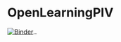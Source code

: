# OpenLearningPIV

[![Binder](https://mybinder.org/badge_logo.svg)](https://mybinder.org/v2/gh/shmulikevensapir/OpenLearningPIV/master).. 

